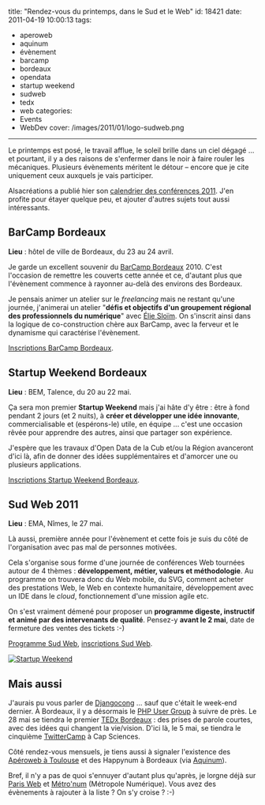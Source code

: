 title: "Rendez-vous du printemps, dans le Sud et le Web"
id: 18421
date: 2011-04-19 10:00:13
tags:
- aperoweb
- aquinum
- évènement
- barcamp
- bordeaux
- opendata
- startup weekend
- sudweb
- tedx
- web
categories:
- Events
- WebDev
cover: /images/2011/01/logo-sudweb.png
---

Le printemps est posé, le travail afflue, le soleil brille dans un ciel dégagé ... et pourtant, il y a des raisons de s'enfermer dans le noir à faire rouler les mécaniques. Plusieurs évènements méritent le détour – encore que je cite uniquement ceux auxquels je vais participer.

Alsacréations a publié hier son [calendrier des conférences 2011](http://www.alsacreations.com/actu/lire/1202-conferences-web-2011-a-vos-agendas.html). J'en profite pour étayer quelque peu, et ajouter d'autres sujets tout aussi intéressants.

<!--more-->

## BarCamp Bordeaux

**Lieu** : hôtel de ville de Bordeaux, du 23 au 24 avril.

Je garde un excellent souvenir du [BarCamp Bordeaux](http://www.barcamp-bordeaux.com/) 2010\. C'est l'occasion de remettre les couverts cette année et ce, d'autant plus que l'évènement commence à rayonner au-delà des environs des Bordeaux.

Je pensais animer un atelier sur le _freelancing_ mais ne restant qu'une journée, j'animerai un atelier "**défis et objectifs d'un groupement régional des professionnels du numérique**" avec [Élie Sloïm](http://temesis.com). On s'inscrit ainsi dans la logique de co-construction chère aux BarCamp, avec la ferveur et le dynamisme qui caractérise l'évènement.

[Inscriptions BarCamp Bordeaux](http://www.barcamp-bordeaux.com/inscription.html).

## Startup Weekend Bordeaux

**Lieu** : BEM, Talence, du 20 au 22 mai.

Ça sera mon premier **Startup Weekend** mais j'ai hâte d'y être : être à fond pendant 2 jours (et 2 nuits), à **créer et développer une idée innovante**, commercialisable et (espérons-le) utile, en équipe ... c'est une occasion rêvée pour apprendre des autres, ainsi que partager son expérience.

J'espère que les travaux d'Open Data de la Cub et/ou la Région avanceront d'ici là, afin de donner des idées supplémentaires et d'amorcer une ou plusieurs applications.

[Inscriptions Startup Weekend Bordeaux](http://bordeaux.startupweekend.org/inscriptions).

## Sud Web 2011

**Lieu** : EMA, Nîmes, le 27 mai.

Là aussi, première année pour l'évènement et cette fois je suis du côté de l'organisation avec pas mal de personnes motivées.

Cela s'organise sous forme d'une journée de conférences Web tournées autour de 4 thèmes : **développement, métier, valeurs et méthodologie**. Au programme on trouvera donc du Web mobile, du SVG, comment acheter des prestations Web, le Web en contexte humanitaire, développement avec un IDE dans le _cloud_, fonctionnement d'une mission agile etc.

On s'est vraiment démené pour proposer un **programme digeste, instructif et animé par des intervenants de qualité**.
Pensez-y **avant le 2 mai**, date de fermeture des ventes des tickets :-)

[Programme Sud Web](http://sudweb.fr/category/Programme), [inscriptions Sud Web](http://sudweb.fr/pages/Inscription).

[![](//farm6.static.flickr.com/5309/5611576044_fa51c24c93.jpg "Startup Weekend")](http://www.flickr.com/photos/startupweekend/5611576044/in/photostream/)

## Mais aussi

J'aurais pu vous parler de [Djangocong](http://rencontres.django-fr.org/2011/) ... sauf que c'était le week-end dernier. À Bordeaux, il y a désormais le [PHP User Group](http://bordeauxpug.org/) à suivre de près. Le 28 mai se tiendra le premier [TEDx Bordeaux](http://www.tedxbordeaux.com/) : des prises de parole courtes, avec des idées qui changent la vie/vision. D'ici là, le 5 mai, se tiendra le cinquième [TwitterCamp](http://twittercamp.fr/) à Cap Sciences.

Côté rendez-vous mensuels, je tiens aussi à signaler l'existence des [Apéroweb à Toulouse](http://www.aperoweb.fr/category/Toulouse) et des Happynum à Bordeaux (via [Aquinum](http://aquinum.fr)).

Bref, il n'y a pas de quoi s'ennuyer d'autant plus qu'après, je lorgne déjà sur [Paris Web](http://paris-web.fr) et [Métro'num](http://www.metro-num.com/) (Métropole Numérique).
Vous avez des évènements à rajouter à la liste ? On s'y croise ? :-)